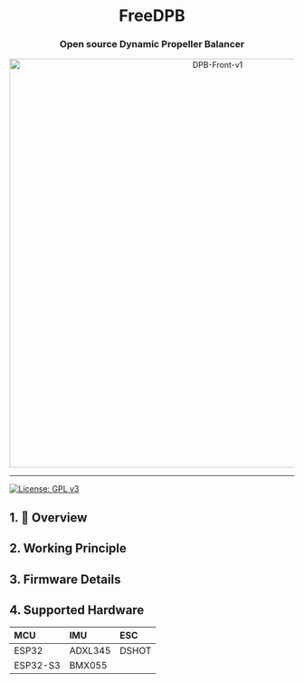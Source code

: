 <h1 align="center">FreeDPB</h1>

<div align="center">

### **Open source Dynamic Propeller Balancer**

</div>

<div align="center">
    <a data-flickr-embed="true" href="https://www.flickr.com/photos/198071258@N08/52782527195/in/dateposted-public/" title="DPB-Front-v1"><img src="https://live.staticflickr.com/65535/52782527195_9e1405f9da_o.png" width="720" height="721" alt="DPB-Front-v1"/>
</div>

---
[![License: GPL v3](https://img.shields.io/badge/License-GPLv3-blue.svg)](https://www.gnu.org/licenses/gpl-3.0)

## 1. :ledger: Overview

## 2. Working Principle

## 3. Firmware Details

## 4. Supported Hardware

|   MCU  |  IMU  |  ESC |  
|   :---   |   :---  |  :---  |
|  ESP32   | ADXL345 |  DSHOT |
| ESP32-S3 |  BMX055 |        |